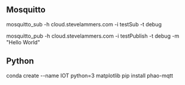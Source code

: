 ## Mosquitto

mosquitto_sub -h cloud.stevelammers.com -i testSub -t debug

mosquitto_pub -h cloud.stevelammers.com -i testPublish -t debug -m "Hello World"

## Python
conda create --name IOT python=3 matplotlib
pip install phao-mqtt
